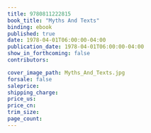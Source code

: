 ```yaml
---
title: 9780811222815
book_title: "Myths And Texts"
binding: ebook
published: true
date: 1978-04-01T06:00:00-04:00
publication_date: 1978-04-01T06:00:00-04:00
show_in_forthcoming: false
contributors:

cover_image_path: Myths_And_Texts.jpg
forsale: false
saleprice:
shipping_charge:
price_us:
price_cn:
trim_size:
page_count:
---
```


